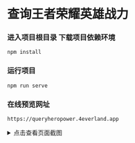 # 查询王者荣耀英雄战力

### 进入项目根目录 下载项目依赖环境  
```
npm install
```

### 运行项目
```
npm run serve
```
### 在线预览网址

```
https://queryheropower.4everland.app
```

<details>
<summary>
  点击查看页面截图
</summary>
<p>

#### 主页
  ![主页](https://i.postimg.cc/fRqhS4rn/home.png)

#### 查询英雄
  ![查询](https://i.postimg.cc/xTYQW3z7/search.png)

#### 搜索记录
  ![搜索记录](https://i.postimg.cc/Bnn0vZNB/search-history.png)

#### 左滑删除单条搜索记录
  ![左滑删除单条搜索记录](https://i.postimg.cc/xjLYx4cM/del-history.png)

#### 战力页面 （通过搜索方式）
  ![战力页面](https://i.postimg.cc/Hn9qpFyN/query-by-search.png)

#### 英雄列表
  ![英雄列表页面](https://i.postimg.cc/Kc7Sr3H5/herolist.png)

#### 查询战力模态框
  ![查询战力模态框](https://i.postimg.cc/25mSZSJz/popup.png)

</p>

</details>











